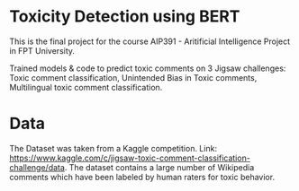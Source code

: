# Toxicity Detection using BERT

This is the final project for the course AIP391 - Aritificial Intelligence Project in FPT University.

Trained models & code to predict toxic comments on 3 Jigsaw challenges: Toxic comment classification, Unintended Bias in Toxic comments, Multilingual toxic comment classification.

# Data

The Dataset was taken from a Kaggle competition. Link: https://www.kaggle.com/c/jigsaw-toxic-comment-classification-challenge/data.
The dataset contains a large number of Wikipedia comments which have been labeled by human raters for toxic behavior.





